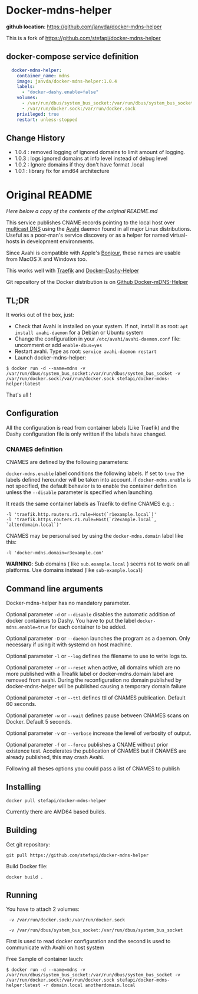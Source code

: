 # Docker-mdns-helper

**github location**: https://github.com/janvda/docker-mdns-helper

This is a fork of https://github.com/stefapi/docker-mdns-helper

## docker-compose service definition

```yaml
  docker-mdns-helper:
    container_name: mdns
    image: janvda/docker-mdns-helper:1.0.4
    labels:
      - "docker-dashy.enable=false"
    volumes:
      - /var/run/dbus/system_bus_socket:/var/run/dbus/system_bus_socket
      - /var/run/docker.sock:/var/run/docker.sock
    privileged: true
    restart: unless-stopped
```

## Change History

* 1.0.4 : removed logging of ignored domains to limit amount of logging.
* 1.0.3 : logs ignored domains at info level instead of debug level
* 1.0.2 : Ignore domains if they don't have format <name>.local
* 1.0.1 : library fix for amd64 architecture
# Original README
*Here below a copy of the contents of the original README.md*

This service publishes CNAME records pointing to the local host over
[multicast DNS](http://www.multicastdns.org) using the [Avahi](http://www.avahi.org/wiki/AboutAvahi)
daemon found in all major Linux distributions. Useful as a poor-man's service discovery or as a
helper for named virtual-hosts in development environments.

Since Avahi is compatible with Apple's [Bonjour](https://www.apple.com/support/bonjour),
these names are usable from MacOS X and Windows too.

This works well with [Traefik](https://traefik.io/) and [Docker-Dashy-Helper](https://hub.docker.com/repository/docker/stefapi/docker-dashy-helper)

Git repository of the Docker distribution is on [Github Docker-mDNS-Helper](https://github.com/stefapi/docker-mdns-helper)

## TL;DR

It works out of the box, just:
* Check that Avahi is installed on your system. If not, install it as root: `apt install avahi-daemon` for a Debian or Ubuntu system
* Change the configuration in your `/etc/avahi/avahi-daemon.conf` file: uncomment or add `enable-dbus=yes`
* Restart avahi. Type as root: `service avahi-daemon restart`
* Launch docker-mdns-helper:
```
$ docker run -d --name=mdns -v /var/run/dbus/system_bus_socket:/var/run/dbus/system_bus_socket -v /var/run/docker.sock:/var/run/docker.sock stefapi/docker-mdns-helper:latest
```

That's all !


## Configuration

All the configuration is read from container labels (Like Traefik) and the Dashy configuration file is only written if the labels have changed.


### CNAMES definition

CNAMES are defined by the following parameters:

`docker-mdns.enable` label conditions the following labels. If set to `true` the labels defined hereunder will be taken into account. if `docker-mdns.enable` is not specified, the default behavior is to enable the container definition unless the `--disable` parameter is specified when launching.

It reads the same container labels as Traefik to define CNAMES e.g. :

```
-l 'traefik.http.routers.r1.rule=Host(`r1example.local`)'
-l 'traefik.https.routers.r1.rule=Host(`r2example.local`, `alterdomain.local`)'
```

CNAMES may be personalised by using the `docker-mdns.domain` label like this:

````
-l 'docker-mdns.domain=r3example.com'
````

**WARNING**:  Sub domains ( like `sub.example.local` ) seems not to work on all platforms. Use domains instead (like `sub-example.local`)

## Command line arguments

Docker-mdns-helper has no mandatory parameter.

Optional parameter `-d` or `--disable` disables the automatic addition of docker containers to Dashy. You have to put the label `docker-mdns.enable=true` for each container to be added.

Optional parameter `-D` or `--daemon` launches the program as a daemon. Only necessary if using it with systemd on host machine.

Optional parameter `-l` or `--log` defines the filename to use to write logs to.

Optional parameter `-r` or `--reset` when active, all domains which are no more published with a Treafik label or docker-mdns.domain label are removed from avahi. During the reconfiguration no domain published by docker-mdns-helper will be published causing a temporary domain failure

Optional parameter `-t` or `--ttl` defines ttl of CNAMES publication. Default 60 seconds.

Optional parameter `-w` or `--wait` defines pause between CNAMES scans on Docker. Default 5 seconds.

Optional parameter `-v` or `--verbose` increase the level of verbosity of output.

Optional parameter `-f` or `--force` publishes a CNAME without prior existence test. Accelerates the publication of CNAMES but if CNAMES are already published, this may crash Avahi.

Following all theses options you could pass a list of CNAMES to publish

## Installing

`docker pull stefapi/docker-mdns-helper`

Currently there are AMD64 based builds.

## Building

Get git repository:

`git pull https://github.com/stefapi/docker-mdns-helper`

Build Docker file:

`docker build .`

## Running

You have to attach 2 volumes:

` -v /var/run/docker.sock:/var/run/docker.sock`

` -v /var/run/dbus/system_bus_socket:/var/run/dbus/system_bus_socket`

First is used to read docker configuration and the second is used to communicate with Avahi on host system

Free Sample of container lauch:
```
$ docker run -d --name=mdns -v /var/run/dbus/system_bus_socket:/var/run/dbus/system_bus_socket -v /var/run/docker.sock:/var/run/docker.sock stefapi/docker-mdns-helper:latest -r domain.local anotherdomain.local
```


